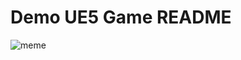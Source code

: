 # Demo UE5 Game README

![meme](https://programmerhumor.io/wp-content/uploads/2023/05/programmerhumor-io-debugging-memes-testing-memes-e2c0ea2094c235a-758x439.png)
